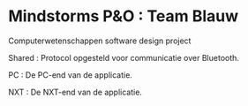 Mindstorms P&O : Team Blauw
===============

Computerwetenschappen software design project

Shared : Protocol opgesteld voor communicatie over Bluetooth.

PC : De PC-end van de applicatie.

NXT : De NXT-end van de applicatie.